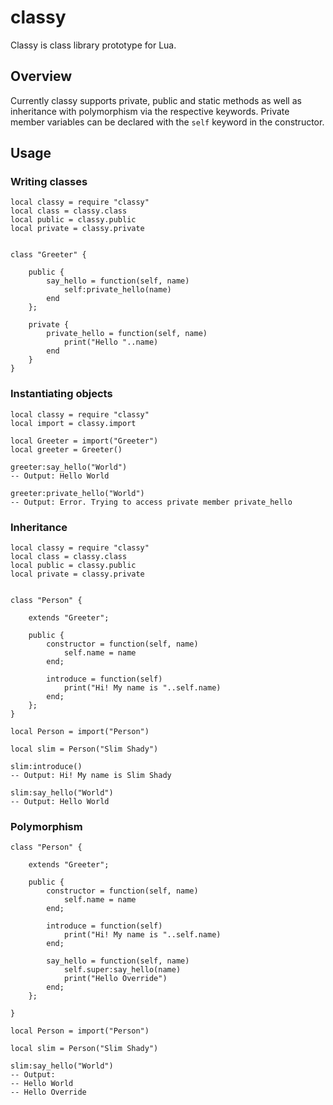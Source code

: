 # classy

Classy is class library prototype for Lua.

## Overview

Currently classy supports private, public and static methods as well as inheritance with polymorphism via the respective keywords. Private member variables can be declared with the `self` keyword in the constructor.

## Usage

### Writing classes

```
local classy = require "classy"
local class = classy.class
local public = classy.public
local private = classy.private


class "Greeter" {

    public {
        say_hello = function(self, name)
            self:private_hello(name)
        end
    };

    private {
        private_hello = function(self, name)
            print("Hello "..name)
        end
    }
}
```

### Instantiating objects

```
local classy = require "classy"
local import = classy.import

local Greeter = import("Greeter")
local greeter = Greeter()

greeter:say_hello("World")
-- Output: Hello World

greeter:private_hello("World")
-- Output: Error. Trying to access private member private_hello
```

### Inheritance

```
local classy = require "classy"
local class = classy.class
local public = classy.public
local private = classy.private


class "Person" {

    extends "Greeter";

    public {
        constructor = function(self, name)
            self.name = name
        end;

        introduce = function(self)
            print("Hi! My name is "..self.name)
        end;
    };
}

local Person = import("Person")

local slim = Person("Slim Shady")

slim:introduce()
-- Output: Hi! My name is Slim Shady

slim:say_hello("World")
-- Output: Hello World
```

### Polymorphism

```
class "Person" {

    extends "Greeter";

    public {
        constructor = function(self, name)
            self.name = name
        end;

        introduce = function(self)
            print("Hi! My name is "..self.name)
        end;

        say_hello = function(self, name)
            self.super:say_hello(name)
            print("Hello Override")
        end;
    };

}

local Person = import("Person")

local slim = Person("Slim Shady")

slim:say_hello("World")
-- Output: 
-- Hello World
-- Hello Override

```
